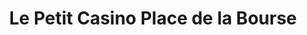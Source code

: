 ---
title: "Le Petit Casino Place de la Bourse"
url: /toulouse/le-petit-casino-place-de-la-bourse/
shop: Lebensmittel
---